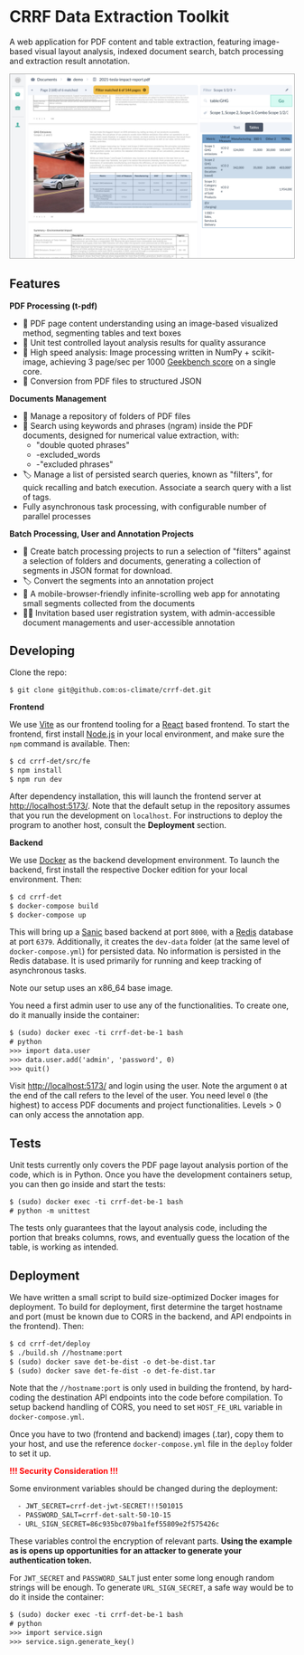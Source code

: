 # CRRF Data Extraction Toolkit

A web application for PDF content and table extraction, featuring image-based visual layout analysis, indexed document search, batch processing and extraction result annotation.

<img src="docs/crrf-det-screen.jpg" style="border: 1px solid #aaa"/>

## Features

**PDF Processing (t-pdf)**

- 📄 PDF page content understanding using an image-based visualized method, segmenting tables and text boxes
- 🧪 Unit test controlled layout analysis results for quality assurance
- 🚀 High speed analysis: Image processing written in NumPy + scikit-image, achieving 3 page/sec per 1000 <a href="https://www.geekbench.com" target="_blank">Geekbench score</a> on a single core.
- 🧬 Conversion from PDF files to structured JSON

**Documents Management**
- 📁 Manage a repository of folders of PDF files
- 🔎 Search using keywords and phrases (ngram) inside the PDF documents, designed for numerical value extraction, with:
    * "double quoted phrases"
    * -excluded_words
    * -"excluded phrases"
- 🏷️ Manage a list of persisted search queries, known as "filters", for quick recalling and batch execution. Associate a search query with a list of tags.
- Fully asynchronous task processing, with configurable number of parallel processes

**Batch Processing, User and Annotation Projects**
- 💼 Create batch processing projects to run a selection of "filters" against a selection of folders and documents, generating a collection of segments in JSON format for download.
- 🏷️ Convert the segments into an annotation project
- 📱 A mobile-browser-friendly infinite-scrolling web app for annotating small segments collected from the documents
- 🧑‍💼 Invitation based user registration system, with admin-accessible document managements and user-accessible annotation

## Developing

Clone the repo:

    $ git clone git@github.com:os-climate/crrf-det.git

**Frontend**

We use <a href="https://vitejs.dev" target="_blank">Vite</a> as our frontend tooling for a <a href="https://reactjs.org" target="_blank">React</a> based frontend. To start the frontend, first install <a href="https://nodejs.org/en/" target="_blank">Node.js</a> in your local environment, and make sure the `npm` command is available. Then:

    $ cd crrf-det/src/fe
    $ npm install
    $ npm run dev

After dependency installation, this will launch the frontend server at <a href="http://localhost:5173/" target="_blank">http://localhost:5173/</a>. Note that the default setup in the repository assumes that you run the development on `localhost`. For instructions to deploy the program to another host, consult the **Deployment** section.

**Backend**

We use <a href="https://www.docker.com" target="_blank">Docker</a> as the backend development environment. To launch the backend, first install the respective Docker edition for your local environment. Then:

    $ cd crrf-det
    $ docker-compose build
    $ docker-compose up

This will bring up a <a href="https://sanic.dev/en/" target="_blank">Sanic</a> based backend at port `8000`, with a <a href="https://redis.io" target="_blank">Redis</a> database at port `6379`. Additionally, it creates the `dev-data` folder (at the same level of `docker-compose.yml`) for persisted data. No information is persisted in the Redis database. It is used primarily for running and keep tracking of asynchronous tasks.

Note our setup uses an x86_64 base image.

You need a first admin user to use any of the functionalities. To create one, do it manually inside the container:

    $ (sudo) docker exec -ti crrf-det-be-1 bash
    # python
    >>> import data.user
    >>> data.user.add('admin', 'password', 0)
    >>> quit()

Visit <a href="http://localhost:5173/" target="_blank">http://localhost:5173/</a> and login using the user. Note the argument `0` at the end of the call refers to the level of the user. You need level `0` (the highest) to access PDF documents and project functionalities. Levels > 0 can only access the annotation app.

## Tests

Unit tests currently only covers the PDF page layout analysis portion of the code, which is in Python. Once you have the development containers setup, you can then go inside and start the tests:

    $ (sudo) docker exec -ti crrf-det-be-1 bash
    # python -m unittest

The tests only guarantees that the layout analysis code, including the portion that breaks columns, rows, and eventually guess the location of the table, is working as intended.

## Deployment

We have written a small script to build size-optimized Docker images for deployment. To build for deployment, first determine the target hostname and port (must be known due to CORS in the backend, and API endpoints in the frontend). Then:

    $ cd crrf-det/deploy
    $ ./build.sh //hostname:port
    $ (sudo) docker save det-be-dist -o det-be-dist.tar
    $ (sudo) docker save det-fe-dist -o det-fe-dist.tar

Note that the `//hostname:port` is only used in building the frontend, by hard-coding the destination API endpoints into the code before compilation. To setup backend handling of CORS, you need to set `HOST_FE_URL` variable in `docker-compose.yml`.

Once you have to two (frontend and backend) images (.tar), copy them to your host, and use the reference `docker-compose.yml` file in the `deploy` folder to set it up.

<strong style="color:red">!!! Security Consideration !!!</strong>

Some environment variables should be changed during the deployment:

      - JWT_SECRET=crrf-det-jwt-SECRET!!!501015
      - PASSWORD_SALT=crrf-det-salt-50-10-15
      - URL_SIGN_SECRET=86c935bc079ba1fef55809e2f575426c

These variables control the encryption of relevant parts. **Using the example as is opens up opportunities for an attacker to generate your authentication token.**

For `JWT_SECRET` and `PASSWORD_SALT` just enter some long enough random strings will be enough. To generate `URL_SIGN_SECRET`, a safe way would be to do it inside the container:

    $ (sudo) docker exec -ti crrf-det-be-1 bash
    # python
    >>> import service.sign
    >>> service.sign.generate_key()


